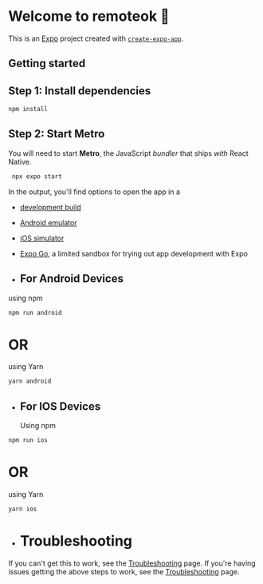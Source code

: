 # Welcome to remoteok 👋

This is an [Expo](https://expo.dev) project created with [`create-expo-app`](https://www.npmjs.com/package/create-expo-app).

## Getting started

## Step 1: Install dependencies

```bash
npm install
```

## Step 2: Start Metro

You will need to start **Metro**, the JavaScript _bundler_ that ships _with_ React Native.

```bash
 npx expo start
```

In the output, you'll find options to open the app in a

- [development build](https://docs.expo.dev/develop/development-builds/introduction/)
- [Android emulator](https://docs.expo.dev/workflow/android-studio-emulator/)
- [iOS simulator](https://docs.expo.dev/workflow/ios-simulator/)
- [Expo Go](https://expo.dev/go), a limited sandbox for trying out app development with Expo

- ## For Android Devices
using npm

```bash
npm run android
```

# OR

using Yarn

```bash
yarn android
```

- ## For IOS Devices
  Using npm

```bash
npm run ios
```

# OR

using Yarn

```bash
yarn ios
```

- # Troubleshooting

If you can't get this to work, see the [Troubleshooting](https://reactnative.dev/docs/troubleshooting) page. If you're having issues getting the above steps to work, see the [Troubleshooting](https://reactnative.dev/docs/troubleshooting) page.